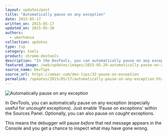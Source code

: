 ```yaml
---
layout: updates/post
title: "Automatically pause on any exception"
date: 2015-05-17
written_on: 2015-05-17
updated_on: 2015-05-20
authors:
  - umarhansa
collection: updates
type: tip
category: tools
product: chrome-devtools
description: "In the DevTools, you can automatically pause on any exception (especially useful for <em>uncaught</em> exceptions)."
featured_image: /web/updates/images/2015-05-20-automatically-pause-on-any-exception/pause-on-exception.gif
source_name: DevTips
source_url: https://umaar.com/dev-tips/32-pause-on-exception
permalink: /updates/2015/05/17/automatically-pause-on-any-exception.html
---
```

<img src="/web/updates/images/2015-05-20-automatically-pause-on-any-exception/pause-on-exception.gif" alt="Automatically pause on any exception">

In DevTools, you can automatically pause on any exception (especially useful for <em>uncaught</em> exceptions). Just enable 'Pause on exceptions' within the Sources Panel. Optionally, you can also pause on <em>caught</em> exceptions.

This means the debugger will pause <em>before</em> that red message appears in the Console and you get a chance to inspect what may have gone wrong.
